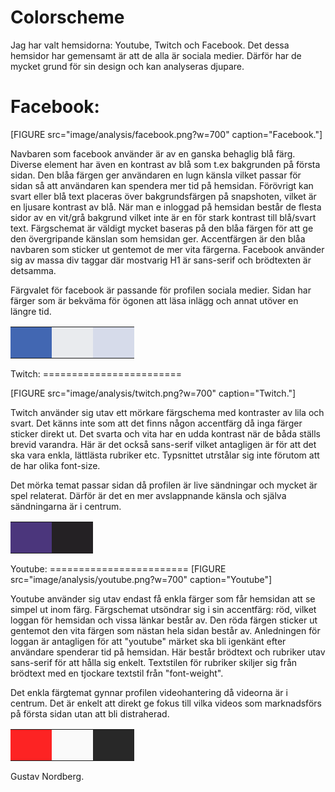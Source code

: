 Colorscheme
===============================
Jag har valt hemsidorna: Youtube, Twitch och Facebook. Det dessa hemsidor har gemensamt är att de alla är sociala medier. Därför har de mycket grund för sin design och kan analyseras djupare.

Facebook:
========================

[FIGURE src="image/analysis/facebook.png?w=700" caption="Facebook."]

Navbaren som facebook använder är av en ganska behaglig blå färg.
Diverse element har även en kontrast av blå som t.ex bakgrunden på första sidan.
Den blåa färgen ger användaren en lugn känsla vilket passar för sidan så att användaren kan spendera mer tid på hemsidan.
Förövrigt kan svart eller blå text placeras över bakgrundsfärgen på snapshoten, vilket är en ljusare kontrast av blå.
När man e inloggad på hemsidan består de flesta sidor av en vit/grå bakgrund vilket inte är en för stark kontrast till blå/svart text.
Färgschemat är väldigt mycket baseras på den blåa färgen för att ge den övergripande känslan som hemsidan ger.
Accentfärgen är den blåa navbaren som sticker ut gentemot de mer vita färgerna.
Facebook använder sig av massa div taggar där mostvarig H1 är sans-serif och brödtexten är detsamma.

Färgvalet för facebook är passande för profilen sociala medier. Sidan har färger som är bekväma för ögonen att läsa inlägg och annat utöver en
längre tid.


<table>
<tr>
<td style="height:50px; width: 50px; background-color: #4267B2">
</td>
<td style="height:50px; width: 50px; background-color: #E9EBEE">
</td>
<td style="height:50px; width: 50px; background-color: #D6DBEA">
</td>
</tr>
</table>
Twitch:
========================

[FIGURE src="image/analysis/twitch.png?w=700" caption="Twitch."]

Twitch använder sig utav ett mörkare färgschema med kontraster av lila och svart.
Det känns inte som att det finns någon accentfärg då inga färger sticker direkt ut.
Det svarta och vita har en udda kontrast när de båda ställs brevid varandra.
Här är det också sans-serif vilket antagligen är för att det ska vara enkla, lättlästa rubriker etc.
Typsnittet utrstålar sig inte förutom att de har olika font-size.

Det mörka temat passar sidan då profilen är live sändningar och mycket är spel relaterat.
Därför är det en mer avslappnande känsla och själva sändningarna är i centrum.

<table>
<tr>
<td style="height:50px; width: 50px; background-color: #4B367C">
</td>
<td style="height:50px; width: 50px; background-color: #242124">
</td>
</tr>
</table>
Youtube:
========================
[FIGURE src="image/analysis/youtube.png?w=700" caption="Youtube"]

Youtube använder sig utav endast få enkla färger som får hemsidan att se simpel ut inom färg.
Färgschemat utsöndrar sig i sin accentfärg: röd, vilket loggan för hemsidan och vissa länkar består av.
Den röda färgen sticker ut gentemot den vita färgen som nästan hela sidan består av.
Anledningen för loggan är antagligen för att "youtube" märket ska bli igenkänt efter användare spenderar tid på hemsidan.
Här består brödtext och rubriker utav sans-serif för att hålla sig enkelt.
Textstilen för rubriker skiljer sig från brödtext med en tjockare textstil från "font-weight".

Det enkla färgtemat gynnar profilen videohantering då videorna är i centrum. Det är enkelt att direkt ge fokus till vilka videos
som marknadsförs på första sidan utan att bli distraherad.

<table>
<tr>
<td style="height:50px; width: 50px; background-color: #FD2323">
</td>
<td style="height:50px; width: 50px; background-color: #FAFAFA">
</td>
<td style="height:50px; width: 50px; background-color: #282828">
</td>
</tr>
</table>

Gustav Nordberg.
